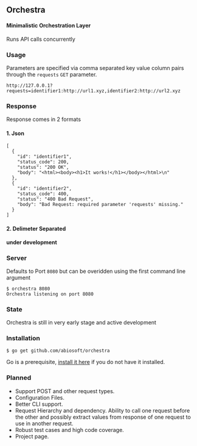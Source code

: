 ## Orchestra
#### Minimalistic Orchestration Layer

Runs API calls concurrently

### Usage
Parameters are specified via comma separated key value column pairs through the `requests` `GET` parameter.
```
http://127.0.0.1?requests=identifier1:http://url1.xyz,identifier2:http://url2.xyz
```

### Response
Response comes in 2 formats
#### 1. Json
```
[
  {
    "id": "identifier1",
    "status_code": 200,
    "status": "200 OK",
    "body": "<html><body><h1>It works!</h1></body></html>\n"
  },
  {
    "id": "identifier2",
    "status_code": 400,
    "status": "400 Bad Request",
    "body": "Bad Request: required parameter 'requests' missing."
  }
]
```
#### 2. Delimeter Separated
**under development**

### Server
Defaults to Port `8080` but can be overidden using the first command line argument
```
$ orchestra 8080
Orchestra listening on port 8080
```

### State
Orchestra is still in very early stage and active development

### Installation
```
$ go get github.com/abiosoft/orchestra
```
Go is a prerequisite, [install it here](https://golang.org/doc/install) if you do not have it installed.

### Planned
* Support POST and other request types.
* Configuration Files.
* Better CLI support.
* Request Hierarchy and dependency. Ability to call one request before the other and possibly extract values from response of one request to use in another request.
* Robust test cases and high code coverage.
* Project page.
